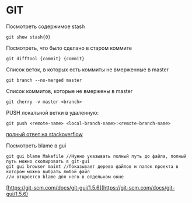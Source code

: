 # GIT

Посмотреть содержимое stash

```
git show stash{0}
```

Посмотреть, что было сделано в старом коммите

```
git difftool {commit} {commit}
```

Список веток, в которых есть коммиты не вмерженные в master

```
git branch --no-merged master
```

Список коммитов, которые не вмержены в master

```
git cherry -v master <branch>
```

PUSH локальной ветки в удаленную:

```
git push <remote-name> <local-branch-name>:<remote-branch-name>
```

[полный ответ на stackoverflow](https://stackoverflow.com/questions/1519006/how-do-you-create-a-remote-git-branch)

Посмотреть blame в gui

```
git gui blame Makefile //Нужно указывать полный путь до файла, полный путь можно скопировать в git-gui
git gui browser maint //Показывает дерево файлов и папок проекта в котором можно выбрать любой файл 
//и откроется blame для него в отдельном окне
```

[https://git-scm.com/docs/git-gui/1.5.6](https://git-scm.com/docs/git-gui/1.5.6)

